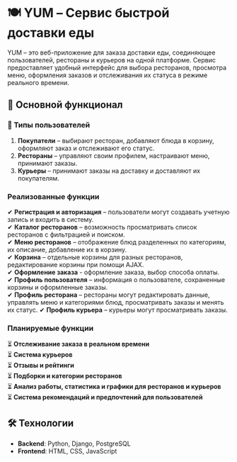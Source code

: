 # 🍽️ YUM – Сервис быстрой доставки еды

YUM – это веб-приложение для заказа доставки еды, соединяющее пользователей, рестораны и курьеров на одной платформе. Сервис предоставляет удобный интерфейс для выбора ресторанов, просмотра меню, оформления заказов и отслеживания их статуса в режиме реального времени.  

## 📌 Основной функционал  

### 👥 Типы пользователей  
1. **Покупатели** – выбирают ресторан, добавляют блюда в корзину, оформляют заказ и отслеживают его статус.  
2. **Рестораны** – управляют своим профилем, настраивают меню, принимают заказы.  
3. **Курьеры** – принимают заказы на доставку и доставляют их покупателям.  

### Реализованные функции  

✔ **Регистрация и авторизация** – пользователи могут создавать учетную запись и входить в систему.  
✔ **Каталог ресторанов** – возможность просматривать список ресторанов с фильтрацией и поиском.  
✔ **Меню ресторанов** – отображение блюд разделенных по категориям, их описание, добавление их в корзину.  
✔ **Корзина** – отдельные корзины для разных ресторанов, редактирование корзины при помощи AJAX.  
✔ **Оформление заказа** - оформление заказа, выбор способа оплаты.  
✔ **Профиль пользователя** – информация о пользователе, сохраненные корзины и оформленные заказы.  
✔ **Профиль ресторана** – рестораны могут редактировать данные, управлять меню и категориями блюд, просматривать заказы и менять их статус.
✔ **Профиль курьера** – курьеры могут просматривать заказы. 

### Планируемые функции  

⏳ **Отслеживание заказа в реальном времени**  
⏳ **Система курьеров**  
⏳ **Отзывы и рейтинги**  
⏳ **Подборки и категории ресторанов**  
⏳ **Анализ работы, статистика и графики для ресторанов и курьеров**  
⏳ **Система рекомендаций и предпочтений для пользователей**

## 🛠️ Технологии  

- **Backend**: Python, Django, PostgreSQL  
- **Frontend**: HTML, CSS, JavaScript  
